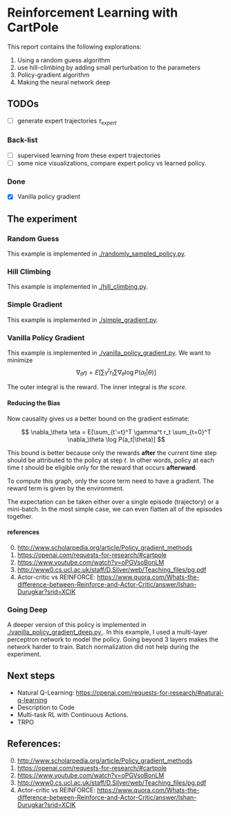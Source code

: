 # Reinforcement Learning with CartPole

This report contains the following explorations:
1. Using a random guess algorithm
2. use hill-climbing by adding small perturbation to the parameters
3. Policy-gradient algorithm
4. Making the neural network deep

## TODOs

- [ ] generate expert trajectories $\tau_{expert}$

### Back-list

- [ ] supervised learning from these expert trajectories
- [ ] some nice visualizations, compare expert policy vs learned policy.

### Done
- [x] Vanilla policy gradient


## The experiment

### Random Guess

This example is implemented in [./randomly_sampled_policy.py](./randomly_sampled_policy.py). 

### Hill Climbing

This example is implemented in [./hill_climbing.py](./hill_climbing.py). 

### Simple Gradient

This example is implemented in [./simple_gradient.py](./simple_gradient.py). 

### Vanilla Policy Gradient

This example is implemented in [./vanilla_policy_gradient.py](./vanilla_policy_gradient.py). We want to minimize 
$$
\nabla_\theta \eta = E[\sum \gamma^t r_t \sum \nabla_\theta \log P(a_t|\theta)]
$$

The outer integral is the reward. The inner integral is *the score*. 

#### Reducing the Bias

Now causality gives us a better bound on the gradient estimate:

$$
\nabla_\theta \eta = E[\sum_{t'=t}^T \gamma^t r_t \sum_{t=0}^T \nabla_\theta \log P(a_t|\theta)]
$$

This bound is better because only the rewards **after** the current time step should be attributed to the policy at step $t$. In other words, policy at each time $t$ should be eligible only for the reward that occurs **afterward**. 

To compute this graph, only the score term need to have a gradient. The reward term is 
given by the environment.

The expectation can be taken either over a single episode (trajectory) or a mini-batch. 
In the most simple case, we can even flatten all of the episodes together.

#### references

0. http://www.scholarpedia.org/article/Policy_gradient_methods
1. https://openai.com/requests-for-research/#cartpole
2. https://www.youtube.com/watch?v=oPGVsoBonLM
3. http://www0.cs.ucl.ac.uk/staff/D.Silver/web/Teaching_files/pg.pdf
4. Actor-critic vs REINFORCE: https://www.quora.com/Whats-the-difference-between-Reinforce-and-Actor-Critic/answer/Ishan-Durugkar?srid=XCIK

### Going Deep

A deeper version of this policy is implemented in [./vanilla_policy_gradient_deep.py
](./vanilla_policy_gradient_deep.py). In this example, I used a multi-layer 
perceptron network to model the policy. Going beyond 3 layers makes the network harder to train.
 Batch normalization did not help during the experiment.

## Next steps

- Natural Q-Learning: https://openai.com/requests-for-research/#natural-q-learning
- Description to Code
- Multi-task RL with Continuous Actions.
- TRPO


## References:

0. http://www.scholarpedia.org/article/Policy_gradient_methods
1. https://openai.com/requests-for-research/#cartpole
2. https://www.youtube.com/watch?v=oPGVsoBonLM
3. http://www0.cs.ucl.ac.uk/staff/D.Silver/web/Teaching_files/pg.pdf
4. Actor-critic vs REINFORCE: https://www.quora.com/Whats-the-difference-between-Reinforce-and-Actor-Critic/answer/Ishan-Durugkar?srid=XCIK